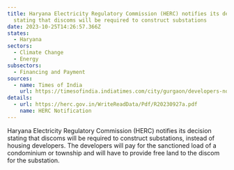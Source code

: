 ```yaml
---
title: Haryana Electricity Regulatory Commission (HERC) notifies its decision
  stating that discoms will be required to construct substations
date: 2023-10-25T14:26:57.366Z
states:
  - Haryana
sectors:
  - Climate Change
  - Energy
subsectors:
  - Financing and Payment
sources:
  - name: Times of India
    url: https://timesofindia.indiatimes.com/city/gurgaon/developers-not-to-build-power-infra-as-hry-brings-in-major-policy-change/articleshow/104482216.cms
details:
  - url: https://herc.gov.in/WriteReadData/Pdf/R20230927a.pdf
    name: HERC Notification
---
```

Haryana Electricity Regulatory Commission (HERC) notifies its decision stating that discoms will be required to construct substations, instead of housing developers. The developers will pay for the sanctioned load of a condominium or township and will have to provide free land to the discom for the substation.